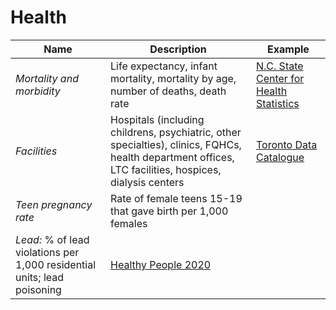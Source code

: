 # Health

| Name                                                                     | Description                                                                                                                                            | Example                                                                 |
| ------------------------------------------------------------------------ | ------------------------------------------------------------------------------------------------------------------------------------------------------ | ----------------------------------------------------------------------- |
| _Mortality and morbidity_                                                | Life expectancy, infant mortality, mortality by age, number of deaths, death rate                                                                      | [N.C. State Center for Health Statistics](http://www.schs.state.nc.us/) |
| _Facilities_                                                             | Hospitals (including childrens, psychiatric, other specialties), clinics, FQHCs, health department offices, LTC facilities, hospices, dialysis centers | [Toronto Data Catalogue](https://open.toronto.ca/catalogue/)            |
| _Teen pregnancy rate_                                                    | Rate of female teens 15-19 that gave birth per 1,000 females                                                                                           |                                                                         |
| _Lead:_ % of lead violations per 1,000 residential units; lead poisoning | [Healthy People 2020](http://www.healthypeople.gov/)                                                                                                   |                                                                         |
